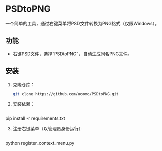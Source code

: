 # PSDtoPNG

一个简单的工具，通过右键菜单将PSD文件转换为PNG格式（仅限Windows）。

## 功能
- 右键PSD文件，选择“PSDtoPNG”，自动生成同名PNG文件。

## 安装
1. 克隆仓库：
   ```bash
   git clone https://github.com/uoomo/PSDtoPNG.git

2. 安装依赖：
   ```bash
pip install -r requirements.txt

3. 注册右键菜单（以管理员身份运行）
   ```bash
python register_context_menu.py

